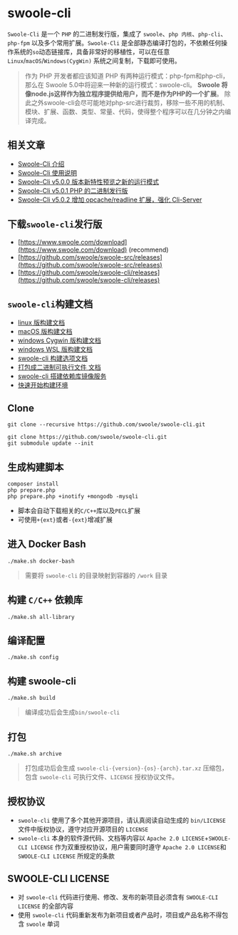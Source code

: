 # swoole-cli

`Swoole-Cli` 是一个 `PHP` 的二进制发行版，集成了 `swoole`、`php 内核`、`php-cli`、`php-fpm` 以及多个常用扩展。`Swoole-Cli`
是全部静态编译打包的，不依赖任何操作系统的`so`动态链接库，具备非常好的移植性，可以在任意 `Linux`/`macOS`/`Windows(CygWin)`
系统之间复制，下载即可使用。

> 作为 PHP 开发者都应该知道 PHP 有两种运行模式：php-fpm和php-cli，那么在 Swoole 5.0中将迎来一种新的运行模式：swoole-cli。
> <strong>Swoole 将像node.js这样作为独立程序提供给用户，而不是作为PHP的一个扩展</strong>。
> 除此之外swoole-cli会尽可能地对php-src进行裁剪，移除一些不用的机制、模块、扩展、函数、类型、常量、代码，使得整个程序可以在几分钟之内编译完成。

## 相关文章

- [Swoole-Cli 介绍](https://zhuanlan.zhihu.com/p/581695339)
- [Swoole-Cli 使用说明](https://wenda.swoole.com/detail/108876)
- [Swoole-Cli v5.0.0 版本新特性预览之新的运行模式](https://zhuanlan.zhihu.com/p/459983471)
- [Swoole-Cli v5.0.1 PHP 的二进制发行版](https://zhuanlan.zhihu.com/p/581695339)
- [Swoole-Cli v5.0.2 增加 opcache/readline 扩展，强化 Cli-Server](https://zhuanlan.zhihu.com/p/610014616)

## 下载`swoole-cli`发行版

- [https://www.swoole.com/download](https://www.swoole.com/download) (recommend)
- [https://github.com/swoole/swoole-src/releases](https://github.com/swoole/swoole-src/releases)
- [https://github.com/swoole/swoole-cli/releases](https://github.com/swoole/swoole-cli/releases)

## `swoole-cli`构建文档

- [linux 版构建文档](docs/linux.md)
- [macOS 版构建文档](docs/macOS.md)
- [windows Cygwin 版构建文档](docs/Cygwin.md)
- [windows WSL 版构建文档](docs/wsl.md)
- [swoole-cli 构建选项文档](docs/options.md)
- [打包成二进制可执行文件 文档](sapi/samples/sfx/README.md)
- [swoole-cli 搭建依赖库镜像服务](sapi/download-box/README.md)
- [快速开始构建环境](sapi/quickstart/README.md)

## Clone

```shell
git clone --recursive https://github.com/swoole/swoole-cli.git
```

```shell
git clone https://github.com/swoole/swoole-cli.git
git submodule update --init
```

## 生成构建脚本

```shell
composer install
php prepare.php
php prepare.php +inotify +mongodb -mysqli
```

* 脚本会自动下载相关的`C/C++`库以及`PECL`扩展
* 可使用`+{ext}`或者`-{ext}`增减扩展

## 进入 Docker Bash

```shell
./make.sh docker-bash
```

> 需要将 `swoole-cli` 的目录映射到容器的 `/work` 目录

## 构建 `C/C++` 依赖库

```shell
./make.sh all-library
```

## 编译配置

```shell
./make.sh config
```

## 构建 swoole-cli

```shell
./make.sh build
```

> 编译成功后会生成`bin/swoole-cli`

## 打包

```shell
./make.sh archive
```

> 打包成功后会生成 `swoole-cli-{version}-{os}-{arch}.tar.xz` 压缩包，包含 `swoole-cli` 可执行文件、`LICENSE` 授权协议文件。

## 授权协议

* `swoole-cli` 使用了多个其他开源项目，请认真阅读自动生成的 `bin/LICENSE` 文件中版权协议，遵守对应开源项目的 `LICENSE`
* `swoole-cli` 本身的软件源代码、文档等内容以 `Apache 2.0 LICENSE`+`SWOOLE-CLI LICENSE`
  作为双重授权协议，用户需要同时遵守 `Apache 2.0 LICENSE`和`SWOOLE-CLI LICENSE` 所规定的条款

## SWOOLE-CLI LICENSE

* 对 `swoole-cli` 代码进行使用、修改、发布的新项目必须含有 `SWOOLE-CLI LICENSE` 的全部内容
* 使用 `swoole-cli` 代码重新发布为新项目或者产品时，项目或产品名称不得包含 `swoole` 单词
